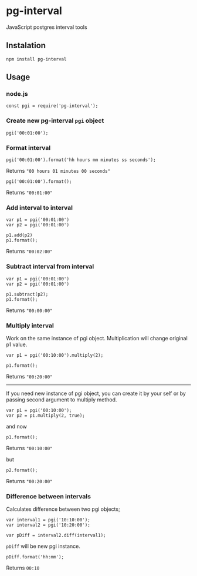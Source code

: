 # pg-interval
JavaScript postgres interval tools

## Instalation

```
npm install pg-interval
```

## Usage

### node.js
```
const pgi = require('pg-interval');
```


### Create new pg-interval `pgi` object

```
pgi('00:01:00');
```

### Format interval

```
pgi('00:01:00').format('hh hours mm minutes ss seconds');
```

Returns `"00 hours 01 minutes 00 seconds"`

```
pgi('00:01:00').format();
```

Returns `"00:01:00"`

### Add interval to interval

```
var p1 = pgi('00:01:00')
var p2 = pgi('00:01:00')

p1.add(p2)
p1.format();
```

Returns `"00:02:00"`

### Subtract interval from interval

```
var p1 = pgi('00:01:00')
var p2 = pgi('00:01:00')

p1.subtract(p2);
p1.format();
```

Returns `"00:00:00"`

### Multiply interval

Work on the same instance of pgi object. Multiplication will change original p1 value.

```
var p1 = pgi('00:10:00').multiply(2);

p1.format();
```

Returns `"00:20:00"`

----

If you need new instance of pgi object, you can create it by your self or by passing second argument to multiply method.

```
var p1 = pgi('00:10:00');
var p2 = p1.multiply(2, true);
```

and now

```
p1.format();
```
Returns `"00:10:00"`

but

```
p2.format();
```
Returns `"00:20:00"`

### Difference between intervals

Calculates difference between two pgi objects;

```
var interval1 = pgi('10:10:00');
var interval2 = pgi('10:20:00');

var pDiff = interval2.diff(interval1);
```
`pDiff` will be new pgi instance.


```
pDiff.format('hh:mm');
```

Returns `00:10`

